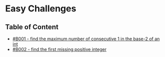 # Easy Challenges

## Table of Content
* [#B001 - find the maximum number of consecutive 1 in the base-2 of an int](https://github.com/mohsen1932/javascript-coding-challenges/tree/master/src/Beginner/B001)
* [#B002 - find the first missing positive integer](https://github.com/mohsen1932/javascript-coding-challenges/tree/master/src/Beginner/B002)
